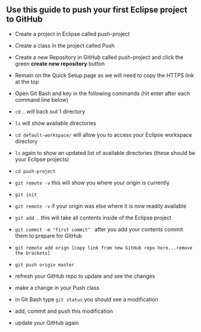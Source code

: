 ## Use this guide to push your first Eclipse project to GitHub

- Create a project in Eclipse called push-project
- Create a class in the project called Push
- Create a new Repository in GitHub called push-project and click the green **create new repository** button
- Remain on the Quick Setup page as we will need to copy the HTTPS link at the top 

- Open Git Bash and key in the following commands (hit enter after each command line below)
- `cd` ..    will back out 1 directory
- `ls`       will show available directories 
- `cd default-workspace/`  will allow you to access your Eclipse workspace directory 
- `ls` again to show an updated list of available directories (these should be your Eclipse projects)
- `cd push-project`
- `git remote -v`  this will show you where your origin is currently
- `git init`  
- `git remote -v` if your origin was else where it is now readily available
- `git add .`   this will take all contents inside of the Eclipse project
- `git commit -m "first commit" ` after you add your contents commit them to prepare for GitHub
- `git remote add orign [copy link from new GitHub repo here...remove the brackets]`
- `git push origin master`
- refresh your GitHub repo to update and see the changes

- make a change in your Push class
- in Git Bash type `git status`  you should see a modification
- add, commit and push this modification 
- update your GitHub again

